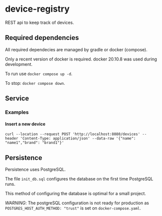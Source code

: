 # device-registry
REST api to keep track of devices.

## Required dependencies

All required dependecies are managed by gradle or docker (compose).

Only a recent version of docker is required. docker 20.10.8 was used during development.

To run use `docker compose up -d`.

To stop: `docker compose down`.

## Service

### Examples

#### Insert a new device
`
curl --location --request POST 'http://localhost:8080/devices' --header 'Content-Type: application/json' --data-raw '{"name": "name1","brand": "brand1"}'
`
## Persistence

Persistence uses PostgreSQL.

The file `init_db.sql` configures the database on the first time PostgreSQL runs.

This method of configuring the database is optimal for a small project.

_WARNING_: The postgreSQL configuration is not ready for production as `POSTGRES_HOST_AUTH_METHOD: "trust"` is set on `docker-compose.yaml`.
